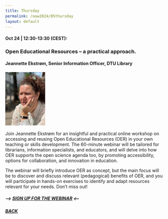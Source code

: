 ```yaml
---
title: Thursday
permalink: /oaw2024/05thursday
layout: default
---
```


#### Oct 24 | 12:30-13:30 (CEST):

### Open Educational Resources – a practical approach.

#### Jeannette Ekstrøm, Senior Information Officer, DTU Library

<img src="/oaw2024/images/JE.jpg" alt="Jeannette Ekstroem" style="height: 25%; width:25%;"/>

<p>Join Jeannette Ekstrøm for an insightful and practical online workshop on accessing and reusing Open Educational Resources (OER) in your own teaching or skills development. The 60-minute webinar will be tailored for librarians, information specialists, and educators, and will delve into how OER supports the open science agenda too, by promoting accessibility, options for collaboration, and innovation in education.</p>
<p>The webinar will briefly introduce OER as concept, but the main focus will be to discover and discuss relevant (pedagogical) benefits of OER, and you will participate in hands-on exercises to identify and adapt resources relevant for your needs. Don’t miss out!</p> 

##### --> [SIGN UP FOR THE WEBINAR](https://docs.google.com/forms/d/e/1FAIpQLSfBoKavdfq97fDjPN5RP9xXQUf0WlUZO59pz0xunJDJ2u0eNw/viewform?usp=sf_link) <--

##### [BACK](https://openaccess.dk/oaw2024#programme-of-the-danish-open-access-week-2024)



